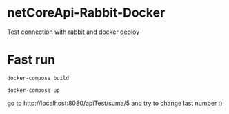 # netCoreApi-Rabbit-Docker
Test connection with rabbit and docker deploy


# Fast run

```
docker-compose build
```

```
docker-compose up
```

go to http://localhost:8080/apiTest/suma/5 and try to change last number :)
